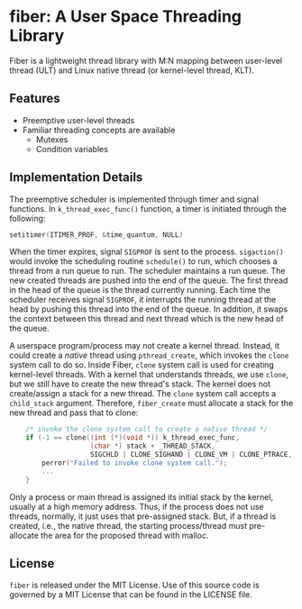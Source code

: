 # fiber: A User Space Threading Library

Fiber is a lightweight thread library with M:N mapping between user-level
thread (ULT) and Linux native thread (or kernel-level thread, KLT).

## Features
* Preemptive user-level threads
* Familiar threading concepts are available
  - Mutexes
  - Condition variables

## Implementation Details

The preemptive scheduler is implemented through timer and signal functions.
In `k_thread_exec_func()` function, a timer is initiated through the following:
```c
setitimer(ITIMER_PROF, &time_quantum, NULL)
```

When the timer expires, signal `SIGPROF` is sent to the process.
`sigaction()` would invoke the scheduling routine `schedule()` to run, which
chooses a thread from a run queue to run. The scheduler maintains a run queue.
The new created threads are pushed into the end of the queue. The first thread
in the head of the queue is the thread currently running. Each time the
scheduler receives signal `SIGPROF`, it interrupts the running thread at the
head by pushing this thread into the end of the queue. In addition, it swaps
the context between this thread and next thread which is the new head of the
queue.

A userspace program/process may not create a kernel thread. Instead, it could
create a *native* thread using `pthread_create`, which invokes the `clone`
system call to do so. Inside Fiber, `clone` system call is used for creating
kernel-level threads. With a kernel that understands threads, we use `clone`,
but we still have to create the new thread's stack. The kernel does not
create/assign a stack for a new thread. The `clone` system call accepts a
`child_stack` argument. Therefore, `fiber_create` must allocate a stack for
the new thread and pass that to clone:
```c
    /* invoke the clone system call to create a native thread */
    if (-1 == clone((int (*)(void *)) k_thread_exec_func,
                    (char *) stack + _THREAD_STACK,
                    SIGCHLD | CLONE_SIGHAND | CLONE_VM | CLONE_PTRACE, NULL)) {
        perror("Failed to invoke clone system call.");
        ...
    }
```

Only a process or main thread is assigned its initial stack by the kernel,
usually at a high memory address. Thus, if the process does not use threads,
normally, it just uses that pre-assigned stack. But, if a thread is created,
i.e., the  native thread, the starting process/thread must pre-allocate the
area for the proposed thread with malloc.

## License
`fiber` is released under the MIT License. Use of this source code is governed
by a MIT License that can be found in the LICENSE file.
